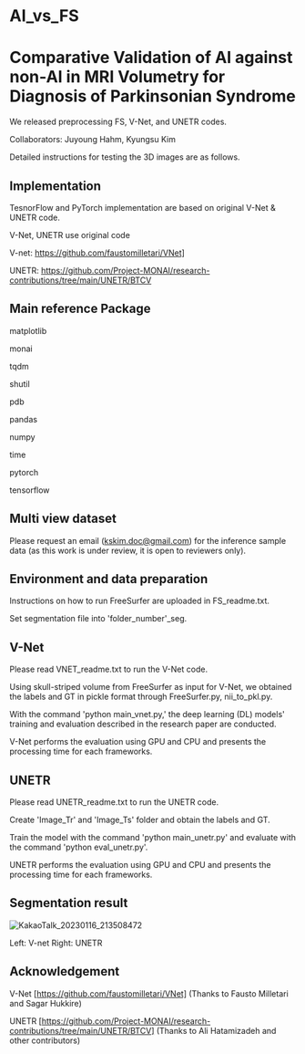 # AI_vs_FS
# Comparative Validation of AI against non-AI in MRI Volumetry for Diagnosis of Parkinsonian Syndrome

We released preprocessing FS, V-Net, and UNETR codes.

Collaborators: Juyoung Hahm, Kyungsu Kim

Detailed instructions for testing the 3D images are as follows.

## Implementation
TesnorFlow and PyTorch implementation are based on original V-Net & UNETR code.

V-Net, UNETR use original code

V-net: https://github.com/faustomilletari/VNet]

UNETR: https://github.com/Project-MONAI/research-contributions/tree/main/UNETR/BTCV

## Main reference Package

matplotlib

monai

tqdm

shutil

pdb

pandas

numpy

time

pytorch

tensorflow

## Multi view dataset
Please request an email (kskim.doc@gmail.com) for the inference sample data (as this work is under review, it is open to reviewers only).

## Environment and data preparation
Instructions on how to run FreeSurfer are uploaded in FS_readme.txt.

Set segmentation file into 'folder_number'_seg.

## V-Net
Please read VNET_readme.txt to run the V-Net code.

Using skull-striped volume from FreeSurfer as input for V-Net, we obtained the labels and GT in pickle format through FreeSurfer.py, nii_to_pkl.py.

With the command 'python main_vnet.py,' the deep learning (DL) models' training and evaluation described in the research paper are conducted.

V-Net performs the evaluation using GPU and CPU and presents the processing time for each frameworks.


## UNETR
Please read UNETR_readme.txt to run the UNETR code.

Create 'Image_Tr' and 'Image_Ts' folder and obtain the labels and GT.

Train the model with the command 'python main_unetr.py' and evaluate with the command 'python eval_unetr.py'.

UNETR performs the evaluation using GPU and CPU and presents the processing time for each frameworks.

## Segmentation result

![KakaoTalk_20230116_213508472](https://user-images.githubusercontent.com/70966997/212679697-6022602b-0dcf-4365-bf5c-b831db225132.jpg)

Left: V-net Right: UNETR

## Acknowledgement

V-Net [https://github.com/faustomilletari/VNet] (Thanks to Fausto Milletari and Sagar Hukkire)

UNETR [https://github.com/Project-MONAI/research-contributions/tree/main/UNETR/BTCV] (Thanks to Ali Hatamizadeh and other contributors)
